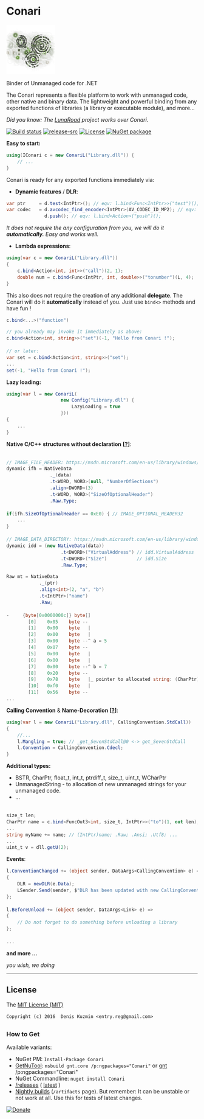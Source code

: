 # Conari

[![](https://raw.githubusercontent.com/3F/Conari/master/Conari/Resources/Conari_v1.png)](https://github.com/3F/Conari/fork)

Binder of Unmanaged code for .NET

The Conari represents a flexible platform to work with unmanaged code, other native and binary data.
The lightweight and powerful binding from any exported functions of libraries (a library or executable module), and more...

*Did you know: The [LunaRoad](https://github.com/3F/LunaRoad) project works over Conari.*

[![Build status](https://ci.appveyor.com/api/projects/status/qc1d3ofsso8fd67t/branch/master?svg=true)](https://ci.appveyor.com/project/3Fs/conari/branch/master)
[![release-src](https://img.shields.io/github/release/3F/Conari.svg)](https://github.com/3F/Conari/releases/latest)
[![License](https://img.shields.io/badge/License-MIT-74A5C2.svg)](https://github.com/3F/Conari/blob/master/LICENSE)
[![NuGet package](https://img.shields.io/nuget/v/Conari.svg)](https://www.nuget.org/packages/Conari/) 

**Easy to start:**

```csharp
using(IConari c = new ConariL("Library.dll")) {
    // ...
}
```

Conari is ready for any exported functions immediately via:

* **Dynamic features** / **DLR**:

```csharp
var ptr     = d.test<IntPtr>(); // eqv: l.bind<Func<IntPtr>>("test")();
var codec   = d.avcodec_find_encoder<IntPtr>(AV_CODEC_ID_MP2); // eqv: l.bind<Func<ulong, IntPtr>>("avcodec_find_encoder")(AV_CODEC_ID_MP2);
              d.push(); // eqv: l.bind<Action>("push")();
```

*It does not require the any configuration from you, we will do it* ***automatically.*** *Easy and works well.*

* **Lambda expressions**:

```csharp
using(var c = new ConariL("Library.dll"))
{
    c.bind<Action<int, int>>("call")(2, 1); 
    double num = c.bind<Func<IntPtr, int, double>>("tonumber")(L, 4);
}
```

This also does not require the creation of any additional **delegate**. The Conari will do it **automatically** instead of you. 
Just use `bind<>` methods and have fun !

```csharp
c.bind<...>("function")
```

```csharp
// you already may invoke it immediately as above:
c.bind<Action<int, string>>("set")(-1, "Hello from Conari !");

// or later:
var set = c.bind<Action<int, string>>("set");
...
set(-1, "Hello from Conari !");
```

**Lazy loading:**

```csharp
using(var l = new ConariL(
                    new Config("Library.dll") {
                        LazyLoading = true
                    }))
{
    ...
}
```

**Native C/C++ structures without declaration** **[[?](https://github.com/3F/Conari/issues/2)]**:

```csharp

// IMAGE_FILE_HEADER: https://msdn.microsoft.com/en-us/library/windows/desktop/ms680313.aspx
dynamic ifh = NativeData
                ._(data)
                .t<WORD, WORD>(null, "NumberOfSections")
                .align<DWORD>(3)
                .t<WORD, WORD>("SizeOfOptionalHeader")
                .Raw.Type;
                
if(ifh.SizeOfOptionalHeader == 0xE0) { // IMAGE_OPTIONAL_HEADER32
    ... 
}

// IMAGE_DATA_DIRECTORY: https://msdn.microsoft.com/en-us/library/windows/desktop/ms680305.aspx
dynamic idd = (new NativeData(data))
                    .t<DWORD>("VirtualAddress") // idd.VirtualAddress
                    .t<DWORD>("Size")           // idd.Size
                    .Raw.Type;
```

```csharp
Raw mt = NativeData
            ._(ptr)
            .align<int>(2, "a", "b")
            .t<IntPtr>("name")
            .Raw;
            
-     {byte[0x0000000c]} byte[]
        [0]    0x05    byte --
        [1]    0x00    byte   |
        [2]    0x00    byte   |
        [3]    0x00    byte --^ a = 5
        [4]    0x07    byte --
        [5]    0x00    byte   |
        [6]    0x00    byte   |
        [7]    0x00    byte --^ b = 7
        [8]    0x20    byte --
        [9]    0x78    byte   |_ pointer to allocated string: (CharPtr)name
        [10]   0xf0    byte   |
        [11]   0x56    byte --
...
```

**Calling Convention** & **Name-Decoration** **[[?](https://github.com/3F/Conari/issues/3)]**:

```csharp
using(var l = new ConariL("Library.dll", CallingConvention.StdCall))
{
    //...
    l.Mangling = true; // _get_SevenStdCall@0 <-> get_SevenStdCall
    l.Convention = CallingConvention.Cdecl;
}
```

**Additional types:**

* BSTR, CharPtr, float_t, int_t, ptrdiff_t, size_t, uint_t, WCharPtr
* UnmanagedString - to allocation of new unmanaged strings for your unmanaged code.
* ...

```csharp

size_t len;
CharPtr name = c.bind<FuncOut3<int, size_t, IntPtr>>("to")(1, out len);
...
string myName += name; // (IntPtr)name; .Raw; .Ansi; .Utf8; ...
...
uint_t v = dll.getU(2);
```

**Events**:

```csharp
l.ConventionChanged += (object sender, DataArgs<CallingConvention> e) =>
{
    DLR = newDLR(e.Data);
    LSender.Send(sender, $"DLR has been updated with new CallingConvention: {e.Data}", Message.Level.Info);
};

l.BeforeUnload += (object sender, DataArgs<Link> e) =>
{
    // Do not forget to do something before unloading a library
};

...
```


**and more ...** 

*you wish, we doing*

----


## License

The [MIT License (MIT)](https://github.com/3F/Conari/blob/master/LICENSE)

```
Copyright (c) 2016  Denis Kuzmin <entry.reg@gmail.com>
```

##

### How to Get

Available variants:

* NuGet PM: `Install-Package Conari`
* [GetNuTool](https://github.com/3F/GetNuTool): `msbuild gnt.core /p:ngpackages="Conari"` or [gnt](https://github.com/3F/GetNuTool/releases/download/v1.5/gnt.bat) /p:ngpackages="Conari"
* NuGet Commandline: `nuget install Conari`
* [/releases](https://github.com/3F/Conari/releases) ( [latest](https://github.com/3F/Conari/releases/latest) )
* [Nightly builds](https://ci.appveyor.com/project/3Fs/conari/history) (`/artifacts` page). But remember: It can be unstable or not work at all. Use this for tests of latest changes.


[![Donate](https://www.paypalobjects.com/en_US/i/btn/btn_donate_SM.gif)](https://www.paypal.com/cgi-bin/webscr?cmd=_donations&business=entry%2ereg%40gmail%2ecom&lc=US&item_name=3F%2dOpenSource%20%5b%20github%2ecom%2f3F&currency_code=USD&bn=PP%2dDonationsBF%3abtn_donate_SM%2egif%3aNonHosted)
